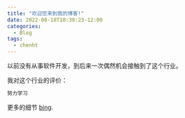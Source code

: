 ```yaml
---
title: "欢迎您来到我的博客!"
date: 2022-08-18T10:39:23-12:00
categories:
  - Blog
tags:
  - chenht
---
```


以前没有从事软件开发，到后来一次偶然机会接触到了这个行业。

我对这个行业的评价：

```ruby
努力学习
```

更多的细节 [bing][bing-url].

[bing-url]: https://cn.bing.com/

